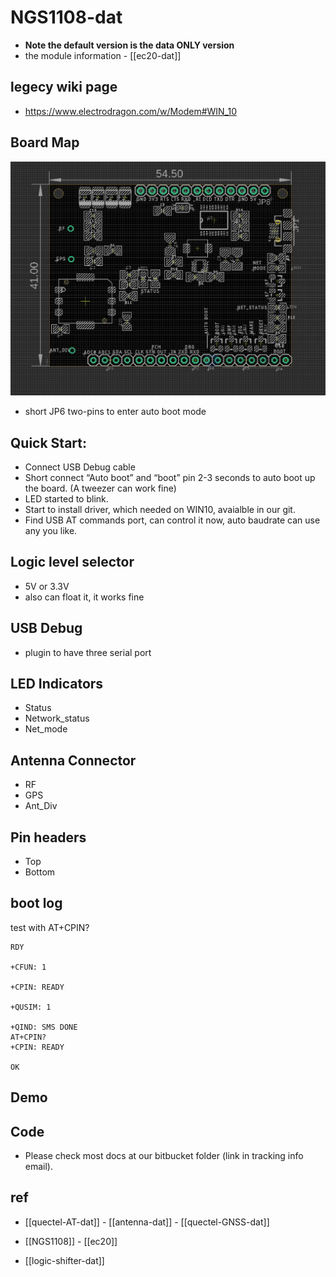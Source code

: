 
# NGS1108-dat

* **Note the default version is the data ONLY version**
* the module information - [[ec20-dat]]


## legecy wiki page 

- https://www.electrodragon.com/w/Modem#WIN_10


## Board Map 

![](2024-03-07-18-36-28.png)

- short JP6 two-pins to enter auto boot mode 


## Quick Start:

- Connect USB Debug cable
- Short connect “Auto boot” and “boot” pin 2-3 seconds to auto boot up the board. (A tweezer can work fine)
- LED started to blink.
- Start to install driver, which needed on WIN10, avaialble in our git.
- Find USB AT commands port, can control it now, auto baudrate can use any you like.


## Logic level selector 

- 5V or 3.3V 
- also can float it, it works fine

## USB Debug

- plugin to have three serial port 


## LED Indicators 

- Status 
- Network_status 
- Net_mode 

## Antenna Connector 

- RF
- GPS
- Ant_Div


## Pin headers 

- Top 
- Bottom 



## boot log 

test with AT+CPIN?

    RDY

    +CFUN: 1

    +CPIN: READY

    +QUSIM: 1

    +QIND: SMS DONE
    AT+CPIN?
    +CPIN: READY

    OK



## Demo 


## Code 

- Please check most docs at our bitbucket folder (link in tracking info email).



## ref 

- [[quectel-AT-dat]] - [[antenna-dat]] - [[quectel-GNSS-dat]]

- [[NGS1108]] - [[ec20]]

- [[logic-shifter-dat]]